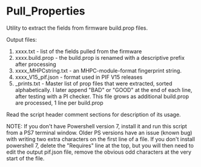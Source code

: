 # Pull_Properties
Utility to extract the fields from firmware build.prop files.  

Output files:
1. xxxx.txt - list of the fields pulled from the firmware
2. xxxx.build.prop - the build.prop is renamed with a descriptive prefix after processing
3. xxxx_MHPCstring.txt - an MHPC-module-format fingerprint string. 
4. xxxx_V15_pif.json - format used in PIF V15 releases
5. _prints.txt - Master list of prop files that were extracted, sorted alphabetically.  I later append "BAD" or "GOOD" at the end of each line, after testing with a PI checker. This file grows as additional build.prop are processed, 1 line per build.prop

Read the script header comment sections for description of its usage.
 
NOTE:
If you don't have Powershell version 7, install it and run this script from a PS7 terminal window. Older PS versions have an issue (known bug) with writing two extra characters on the first line of a file. If you don't install powershell 7, delete the "Requires" line at the top, but you will then need to edit the output pif.json file, remove the obvious odd characters at the very start of the file.
